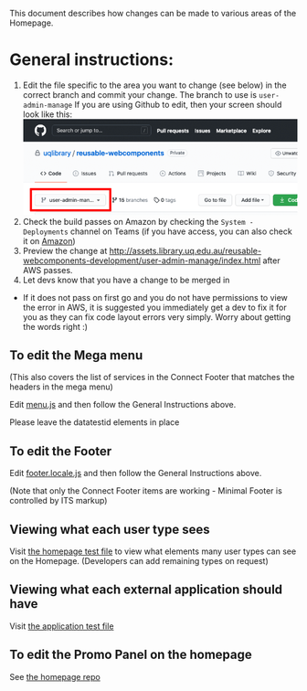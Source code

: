 This document describes how changes can be made to various areas of the Homepage.

# General instructions:

1. Edit the file specific to the area you want to change (see below) in the correct branch and commit your change.
   The branch to use is `user-admin-manage`
   If you are using Github to edit, then your screen should look like this:
   ![Demonstrating selecting the UX Services branch](https://raw.githubusercontent.com/uqlibrary/reusable-webcomponents/user-admin-manage/docs/demo-user-edit.png?token=AEOON3OI7JAK6MIRAWFOQYDAUNEXK 'Demonstrating selecting the UX Services branch')
2. Check the build passes on Amazon by checking the `System - Deployments` channel on Teams (if you have access, you can also check it on [Amazon](https://ap-southeast-2.console.aws.amazon.com/codesuite/codepipeline/pipelines/reusable-webcomponents-user-admin-manage/view?region=ap-southeast-2))
3. Preview the change at <http://assets.library.uq.edu.au/reusable-webcomponents-development/user-admin-manage/index.html> after AWS passes.
4. Let devs know that you have a change to be merged in

- If it does not pass on first go and you do not have permissions to view the error in AWS, it is suggested you immediately get a dev to fix it for you as they can fix code layout errors very simply. Worry about getting the words right :)

## To edit the Mega menu

(This also covers the list of services in the Connect Footer that matches the headers in the mega menu)

Edit [menu.js](https://github.com/uqlibrary/reusable-webcomponents/blob/user-admin-manage/src/locale/menu.js) and then follow the General Instructions above.

Please leave the datatestid elements in place

## To edit the Footer

Edit [footer.locale.js](https://github.com/uqlibrary/reusable-webcomponents/blob/user-admin-manage/src/ConnectFooter/connectfooter.locale.js) and then follow the General Instructions above.

(Note that only the Connect Footer items are working - Minimal Footer is controlled by ITS markup)

## Viewing what each user type sees

Visit [the homepage test file](https://github.com/uqlibrary/homepage-react/blob/user-admin-manage/cypress/integration/homepage.spec.js#L9) to view what elements many user types can see on the Homepage. (Developers can add remaining types on request)

## Viewing what each external application should have

Visit [the application test file](https://github.com/uqlibrary/reusable-webcomponents/blob/user-admin-manage/cypress/integration/application.js#L123)

## To edit the Promo Panel on the homepage

See [the homepage repo](https://github.com/uqlibrary/homepage-react/blob/user-admin-manage/docs/admin-howto.md)
